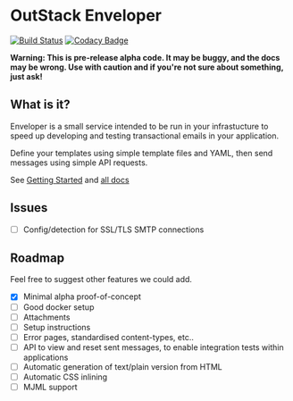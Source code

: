 # OutStack Enveloper

[![Build Status](https://travis-ci.org/outstack/enveloper.svg?branch=master)](https://travis-ci.org/outstack/enveloper)
[![Codacy Badge](https://api.codacy.com/project/badge/Grade/93720c538eac41c78502805bfa6c04d2)](https://www.codacy.com/app/outstack/enveloper?utm_source=github.com&utm_medium=referral&utm_content=outstack/enveloper&utm_campaign=badger)

**Warning: This is pre-release alpha code. It may be buggy, and the docs may be wrong. Use with caution and if you're not sure about something, just ask!**

## What is it? 

Enveloper is a small service intended to be run in your infrastucture to speed up developing and testing transactional emails in your application.

Define your templates using simple template files and YAML, then send messages using simple API requests. 

See [Getting Started](./docs/01-getting-started.md) and [all docs](./docs)

## Issues

 - [ ] Config/detection for SSL/TLS SMTP connections

## Roadmap

Feel free to suggest other features we could add.

 - [x] Minimal alpha proof-of-concept
 - [ ] Good docker setup
 - [ ] Attachments
 - [ ] Setup instructions
 - [ ] Error pages, standardised content-types, etc..
 - [ ] API to view and reset sent messages, to enable integration tests within applications
 - [ ] Automatic generation of text/plain version from HTML
 - [ ] Automatic CSS inlining
 - [ ] MJML support
